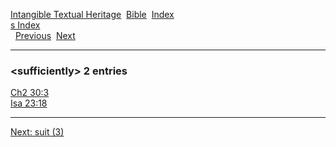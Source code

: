 [Intangible Textual Heritage](../../index)  [Bible](../index) 
[Index](index)   
[s Index](_s_)  
  [Previous](c11114)  [Next](c11116) 

------------------------------------------------------------------------

### &lt;sufficiently&gt; 2 entries

[Ch2 30:3](../kjv/ch2030.htm#003)  
[Isa 23:18](../kjv/isa023.htm#018)  

------------------------------------------------------------------------

[Next: suit (3)](c11116)
